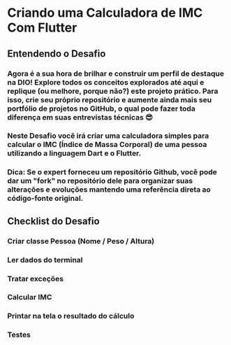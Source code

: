 # Criando uma Calculadora de IMC Com Flutter

## Entendendo o Desafio

### Agora é a sua hora de brilhar e construir um perfil de destaque na DIO! Explore todos os conceitos explorados até aqui e replique (ou melhore, porque não?) este projeto prático. Para isso, crie seu próprio repositório e aumente ainda mais seu portfólio de projetos no GitHub, o qual pode fazer toda diferença em suas entrevistas técnicas 😎


### Neste Desafio você irá criar uma calculadora simples para calcular o IMC (Índice de Massa Corporal) de uma pessoa utilizando a linguagem Dart e o Flutter.
### Dica: Se o expert forneceu um repositório Github, você pode dar um "fork" no repositório dele para organizar suas alterações e evoluções mantendo uma referência direta ao código-fonte original.

## Checklist do Desafio

### Criar classe Pessoa (Nome / Peso / Altura)
### Ler dados do terminal
### Tratar exceções
### Calcular IMC
### Printar na tela o resultado do cálculo
### Testes

